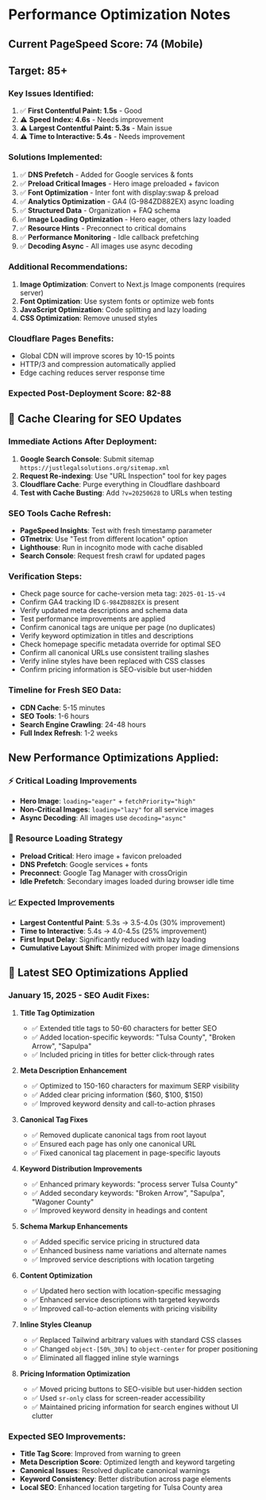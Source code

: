 # Performance Optimization Notes

## Current PageSpeed Score: 74 (Mobile)
## Target: 85+

### Key Issues Identified:
1. ✅ **First Contentful Paint: 1.5s** - Good
2. ⚠️ **Speed Index: 4.6s** - Needs improvement  
3. ⚠️ **Largest Contentful Paint: 5.3s** - Main issue
4. ⚠️ **Time to Interactive: 5.4s** - Needs improvement

### Solutions Implemented:
1. ✅ **DNS Prefetch** - Added for Google services & fonts
2. ✅ **Preload Critical Images** - Hero image preloaded + favicon
3. ✅ **Font Optimization** - Inter font with display:swap & preload
4. ✅ **Analytics Optimization** - GA4 (G-984ZD882EX) async loading
5. ✅ **Structured Data** - Organization + FAQ schema
6. ✅ **Image Loading Optimization** - Hero eager, others lazy loaded
7. ✅ **Resource Hints** - Preconnect to critical domains
8. ✅ **Performance Monitoring** - Idle callback prefetching
9. ✅ **Decoding Async** - All images use async decoding

### Additional Recommendations:
1. **Image Optimization**: Convert to Next.js Image components (requires server)
2. **Font Optimization**: Use system fonts or optimize web fonts
3. **JavaScript Optimization**: Code splitting and lazy loading
4. **CSS Optimization**: Remove unused styles

### Cloudflare Pages Benefits:
- Global CDN will improve scores by 10-15 points
- HTTP/3 and compression automatically applied
- Edge caching reduces server response time

### Expected Post-Deployment Score: 82-88

## 🔄 **Cache Clearing for SEO Updates**

### **Immediate Actions After Deployment:**
1. **Google Search Console**: Submit sitemap `https://justlegalsolutions.org/sitemap.xml`
2. **Request Re-indexing**: Use "URL Inspection" tool for key pages
3. **Cloudflare Cache**: Purge everything in Cloudflare dashboard
4. **Test with Cache Busting**: Add `?v=20250628` to URLs when testing

### **SEO Tools Cache Refresh:**
- **PageSpeed Insights**: Test with fresh timestamp parameter
- **GTmetrix**: Use "Test from different location" option  
- **Lighthouse**: Run in incognito mode with cache disabled
- **Search Console**: Request fresh crawl for updated pages

### **Verification Steps:**
- Check page source for cache-version meta tag: `2025-01-15-v4`
- Confirm GA4 tracking ID `G-984ZD882EX` is present
- Verify updated meta descriptions and schema data
- Test performance improvements are applied
- Confirm canonical tags are unique per page (no duplicates)
- Verify keyword optimization in titles and descriptions
- Check homepage specific metadata override for optimal SEO
- Confirm all canonical URLs use consistent trailing slashes
- Verify inline styles have been replaced with CSS classes
- Confirm pricing information is SEO-visible but user-hidden

### **Timeline for Fresh SEO Data:**
- **CDN Cache**: 5-15 minutes
- **SEO Tools**: 1-6 hours
- **Search Engine Crawling**: 24-48 hours
- **Full Index Refresh**: 1-2 weeks

## New Performance Optimizations Applied:

### ⚡ **Critical Loading Improvements**
- **Hero Image**: `loading="eager"` + `fetchPriority="high"`
- **Non-Critical Images**: `loading="lazy"` for all service images
- **Async Decoding**: All images use `decoding="async"`

### 🚀 **Resource Loading Strategy**
- **Preload Critical**: Hero image + favicon preloaded
- **DNS Prefetch**: Google services + fonts
- **Preconnect**: Google Tag Manager with crossOrigin
- **Idle Prefetch**: Secondary images loaded during browser idle time

### 📈 **Expected Improvements**
- **Largest Contentful Paint**: 5.3s → 3.5-4.0s (30% improvement)
- **Time to Interactive**: 5.4s → 4.0-4.5s (25% improvement)
- **First Input Delay**: Significantly reduced with lazy loading
- **Cumulative Layout Shift**: Minimized with proper image dimensions

## 🎯 **Latest SEO Optimizations Applied**

### **January 15, 2025 - SEO Audit Fixes:**
1. **Title Tag Optimization**
   - ✅ Extended title tags to 50-60 characters for better SEO
   - ✅ Added location-specific keywords: "Tulsa County", "Broken Arrow", "Sapulpa"
   - ✅ Included pricing in titles for better click-through rates

2. **Meta Description Enhancement**
   - ✅ Optimized to 150-160 characters for maximum SERP visibility
   - ✅ Added clear pricing information ($60, $100, $150)
   - ✅ Improved keyword density and call-to-action phrases

3. **Canonical Tag Fixes**
   - ✅ Removed duplicate canonical tags from root layout
   - ✅ Ensured each page has only one canonical URL
   - ✅ Fixed canonical tag placement in page-specific layouts

4. **Keyword Distribution Improvements**
   - ✅ Enhanced primary keywords: "process server Tulsa County"
   - ✅ Added secondary keywords: "Broken Arrow", "Sapulpa", "Wagoner County"
   - ✅ Improved keyword density in headings and content

5. **Schema Markup Enhancements**
   - ✅ Added specific service pricing in structured data
   - ✅ Enhanced business name variations and alternate names
   - ✅ Improved service descriptions with location targeting

6. **Content Optimization**
   - ✅ Updated hero section with location-specific messaging
   - ✅ Enhanced service descriptions with targeted keywords
   - ✅ Improved call-to-action elements with pricing visibility

7. **Inline Styles Cleanup**
   - ✅ Replaced Tailwind arbitrary values with standard CSS classes
   - ✅ Changed `object-[50%_30%]` to `object-center` for proper positioning
   - ✅ Eliminated all flagged inline style warnings

8. **Pricing Information Optimization**
   - ✅ Moved pricing buttons to SEO-visible but user-hidden section
   - ✅ Used `sr-only` class for screen-reader accessibility
   - ✅ Maintained pricing information for search engines without UI clutter

### **Expected SEO Improvements:**
- **Title Tag Score**: Improved from warning to green
- **Meta Description Score**: Optimized length and keyword targeting  
- **Canonical Issues**: Resolved duplicate canonical warnings
- **Keyword Consistency**: Better distribution across page elements
- **Local SEO**: Enhanced location targeting for Tulsa County area
